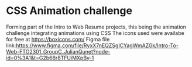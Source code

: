 # CSS Animation challenge
Forming part of the Intro to Web Resume projects, this being the animation challenge integrating animations using CSS
The icons used were availabe for free at https://boxicons.com/
Figma file link:https://www.figma.com/file/RyxX7nEQZSgICYagWmAZGk/Intro-To-Web-FTO2301_GroupC_JulianQunet?node-id=0%3A1&t=G2b66r8TFUiMXpBy-1
